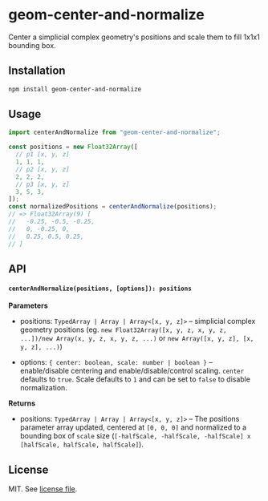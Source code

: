 # geom-center-and-normalize

Center a simplicial complex geometry's positions and scale them to fill 1x1x1 bounding box.

## Installation

```bash
npm install geom-center-and-normalize
```

## Usage

```js
import centerAndNormalize from "geom-center-and-normalize";

const positions = new Float32Array([
  // p1 [x, y, z]
  1, 1, 1,
  // p2 [x, y, z]
  2, 2, 2,
  // p3 [x, y, z]
  3, 5, 3,
]);
const normalizedPositions = centerAndNormalize(positions);
// => Float32Array(9) [
//   -0.25, -0.5, -0.25,
//   0, -0.25, 0,
//   0.25, 0.5, 0.25,
// ]
```

## API

#### `centerAndNormalize(positions, [options]): positions`

**Parameters**

- positions: `TypedArray | Array | Array<[x, y, z]>` – simplicial complex geometry positions (eg. `new Float32Array([x, y, z, x, y, z, ...])/new Array(x, y, z, x, y, z, ...)` or `new Array([x, y, z], [x, y, z], ...)`)

- options: `{ center: boolean, scale: number | boolean }` – enable/disable centering and enable/disable/control scaling. `center` defaults to `true`. Scale defaults to `1` and can be set to `false` to disable normalization.

**Returns**

- positions: `TypedArray | Array | Array<[x, y, z]>` – The positions parameter array updated, centered at `[0, 0, 0]` and normalized to a bounding box of `scale` size (`[-halfScale, -halfScale, -halfScale] x [halfScale, halfScale, halfScale]`).

## License

MIT. See [license file](https://github.com/vorg/geom-center-and-normalize/blob/master/LICENSE.md).
